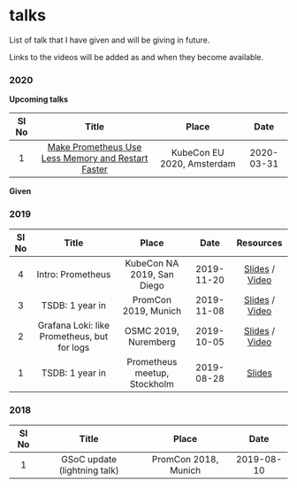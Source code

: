 # talks
List of talk that I have given and will be giving in future.

Links to the videos will be added as and when they become available.

### 2020

**Upcoming talks**

| Sl No | Title | Place | Date |
|:-:|:-:|:-:|:-:|
| 1 | [Make Prometheus Use Less Memory and Restart Faster](https://kccnceu20.sched.com/event/Zeih/make-prometheus-use-less-memory-and-restart-faster-ganesh-vernekar-grafana-labs) | KubeCon EU 2020, Amsterdam | 2020-03-31 |

**Given**

### 2019

| Sl No | Title | Place | Date | Resources |
|:-:|:-:|:-:|:-:|:-:|
| 4 | Intro: Prometheus | KubeCon NA 2019, San Diego | 2019-11-20 | [Slides](https://docs.google.com/presentation/d/1aKIPQ-Ix4Tg9FhLioxmpi2iArHcqyeVJhSQ5rZViYWA/edit?usp=sharing) / [Video](https://www.youtube.com/watch?v=mC6Zt5Ga9UQ) |
| 3 | TSDB: 1 year in | PromCon 2019, Munich | 2019-11-08 | [Slides](https://docs.google.com/presentation/d/1q7wpZEeOSPXIkkt4LIvQdSgZC5Q3psLsv6Wo36TRZ20/edit?usp=sharing) / [Video](https://www.youtube.com/watch?v=ogtK5-Tvp-E) |
| 2 | Grafana Loki: like Prometheus, but for logs | OSMC 2019, Nuremberg | 2019-10-05 | [Slides](https://docs.google.com/presentation/d/15SSCngyfAwQZJ-T2NdW8bwXneRKvZd9KyUvWF8MLFjQ/edit?usp=sharing) / [Video](https://www.youtube.com/watch?v=flCIK_R7Jh4) |
| 1 | TSDB: 1 year in | Prometheus meetup, Stockholm | 2019-08-28 | [Slides](https://docs.google.com/presentation/d/1WJWSRbtLmaP76B_bo9hTN_1c6Crn3a1Q0-2pxiS-MRg/edit?usp=sharing) |

### 2018

| Sl No | Title | Place | Date |
|:-:|:-:|:-:|:-:|
| 1 | GSoC update (lightning talk) | PromCon 2018, Munich | 2019-08-10 |